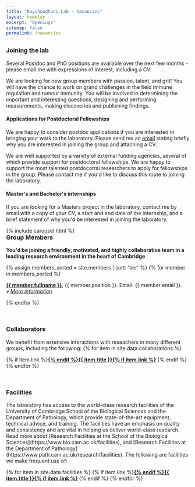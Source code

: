```yaml
---
title: "Roychoudhuri Lab - Vacancies"
layout: homelay
excerpt: "Openings"
sitemap: false
permalink: /vacancies
---
```


<h3 style="margin-top:0px">Joining the lab</h3> 

Several Postdoc and PhD positions are available over the next few months - please email me with expressions of interest, including a CV. 

We are looking for new group members with passion, talent, and grit! You will have the chance to work on grand challenges in the field immune regulation and tumour immunity. You will be involved in determining the important and interesting questions, designing and performing measurements, making discoveries and publishing findings.

#### Applications for Postdoctoral Fellowships 
We are happy to consider postdoc applications if you are interested in bringing your work to the laboratory. Please send me an [email](mailto:rr257@cam.ac.uk) stating briefly why you are interested in joining the group and attaching a CV.

We are well supported by a variety of external funding agencies, several of which provide support for postdoctoral fellowships.  We are happy to support the most talented postdocotral researchers to apply for fellowships in the group. Please contact me if you'd like to discuss this route to joining the laboratory. 

#### Master's and Bachelor's internships
If you are looking for a Masters project in the laboratory, contact me by email with a copy of your CV, a start and end date of the internship, and a brief statement of why you'd be interested in joining the laboratory.

<div style="width:100%; display: inline-block; float:none; vertical-align: top; clear: both;">
 {% include carousel.html %}
 </div>

<h3 style="margin-top:0px">Group Members</h3> 

 **You'd be joining a friendly, motivated, and highly collaborative team in a leading research environment in the heart of Cambridge**
 
{% assign members_sorted = site.members | sort: 'tier' %}
{% for member in members_sorted %}

  <b><a style="" href="{{ site.url }}{{ site.baseurl }}{{ member.url }}">{{ member.fullname }}</a></b>, {{ member.position }}. Email: {{ member.email }}.<br /><i>» <a style="text-decorations:none; " href="{{ site.url }}{{ site.baseurl }}{{ member.url }}">More information</a></i><br>

{% endfor %}

<br />
<h3>Collaborators</h3>
We benefit from extensive interactions with reseachers in many different groups, including the following:
{% for item in site.data.collaborations %}

{% if item.link %}<b><a href="{{ item.link }}">{% endif %}{{ item.title }}{% if item.link %}</a></b>
{% endif %}
{% endfor %}

<br />
<h3>Facilities</h3>
The laboratory has access to the world-class research facilities of the University of Cambridge School of the Biological Sciences and the Department of Pathology, which provide state-of-the-art equipment, technical advice, and training. The facilities have an emphasis on quality and consistency and are vital in helping us deliver world-class research. Read more about [Research Facilities at the School of the Biological Sciences](https://www.bio.cam.ac.uk/facilities), and [Research Facilities at the Department of Pathology](https://www.path.cam.ac.uk/research/facilities). The following are facilities we make frequent use of:

{% for item in site.data.facilities %}
{% if item.link %}<b><a href="{{ item.link }}">{% endif %}{{ item.title }}{% if item.link %}</a>
</b>{% endif %}
{% endfor %}

<br />